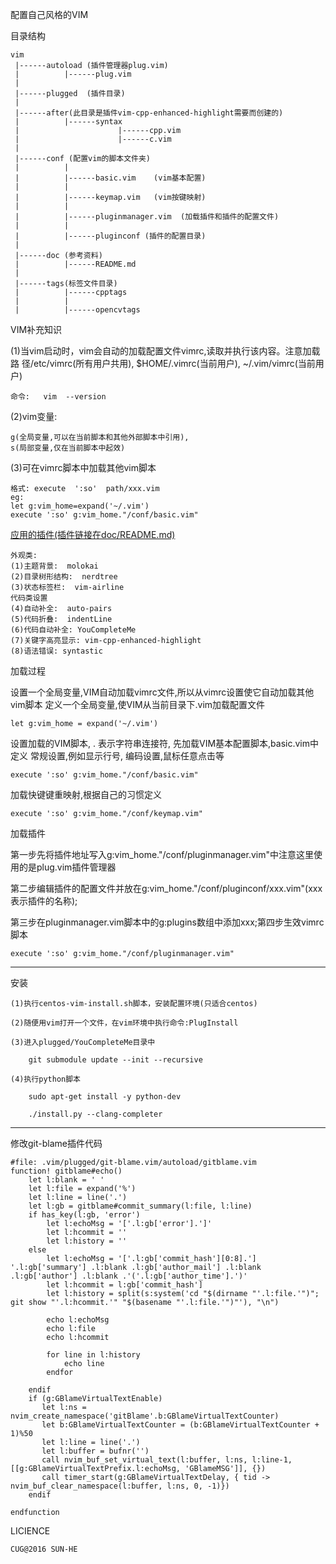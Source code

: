 配置自己风格的VIM


目录结构

	vim 
	 |------autoload (插件管理器plug.vim)
	 |		 	|------plug.vim
	 |
	 |------plugged  (插件目录)
	 |
	 |------after(此目录是插件vim-cpp-enhanced-highlight需要而创建的)
	 |		  	|------syntax
	 |			 			|------cpp.vim
	 |						|------c.vim
	 |
	 |------conf (配置vim的脚本文件夹)
	 |			|
	 |			|------basic.vim	(vim基本配置)
	 |			|
	 |			|------keymap.vim	(vim按键映射)
	 |			|
	 |			|------pluginmanager.vim  (加载插件和插件的配置文件)
	 |			|
	 |			|------pluginconf (插件的配置目录)
	 |
	 |------doc	(参考资料)
	 |			|------README.md
	 |
	 |------tags(标签文件目录)
	 |			|------cpptags
	 |			|
	 |			|------opencvtags


VIM补充知识

(1)当vim启动时，vim会自动的加载配置文件vimrc,读取并执行该内容。注意加载路		径/etc/vimrc(所有用户共用), $HOME/.vimrc(当前用户), ~/.vim/vimrc(当前用户)

	命令:   vim  --version


(2)vim变量: 

	g(全局变量,可以在当前脚本和其他外部脚本中引用), 
	s(局部变量,仅在当前脚本中起效)


(3)可在vimrc脚本中加载其他vim脚本

	格式: execute  ':so'  path/xxx.vim
	eg:
	let g:vim_home=expand('~/.vim')
	execute ':so' g:vim_home."/conf/basic.vim"


[应用的插件(插件链接在doc/README.md)](https://github.com/advancevillage/vim/tree/master/doc)

	外观类:
	(1)主题背景:  molokai
	(2)目录树形结构:  nerdtree
	(3)状态标签栏:  vim-airline
	代码类设置
	(4)自动补全:  auto-pairs
	(5)代码折叠:  indentLine
	(6)代码自动补全: YouCompleteMe
	(7)关键字高亮显示: vim-cpp-enhanced-highlight
	(8)语法错误: syntastic

加载过程

设置一个全局变量,VIM自动加载vimrc文件,所以从vimrc设置使它自动加载其他vim脚本
定义一个全局变量,使VIM从当前目录下.vim加载配置文件

	let g:vim_home = expand('~/.vim')

设置加载的VIM脚本, . 表示字符串连接符, 先加载VIM基本配置脚本,basic.vim中定义
常规设置,例如显示行号, 编码设置,鼠标任意点击等

	execute ':so' g:vim_home."/conf/basic.vim"

加载快键键重映射,根据自己的习惯定义

	execute ':so' g:vim_home."/conf/keymap.vim"
加载插件

第一步先将插件地址写入g:vim_home."/conf/pluginmanager.vim"中注意这里使用的是plug.vim插件管理器

第二步编辑插件的配置文件并放在g:vim_home."/conf/pluginconf/xxx.vim"(xxx表示插件的名称);

第三步在pluginmanager.vim脚本中的g:plugins数组中添加xxx;第四步生效vimrc脚本

	execute ':so' g:vim_home."/conf/pluginmanager.vim"

---

安装

    (1)执行centos-vim-install.sh脚本，安装配置环境(只适合centos)

    (2)随便用vim打开一个文件，在vim环境中执行命令:PlugInstall

    (3)进入plugged/YouCompleteMe目录中

        git submodule update --init --recursive

    (4)执行python脚本

        sudo apt-get install -y python-dev

        ./install.py --clang-completer



---

修改git-blame插件代码
```
#file: .vim/plugged/git-blame.vim/autoload/gitblame.vim
function! gitblame#echo()
    let l:blank = ' '
    let l:file = expand('%')
    let l:line = line('.')
    let l:gb = gitblame#commit_summary(l:file, l:line)
    if has_key(l:gb, 'error')
        let l:echoMsg = '['.l:gb['error'].']'
        let l:hcommit = ''
        let l:history = ''
    else
        let l:echoMsg = '['.l:gb['commit_hash'][0:8].'] '.l:gb['summary'] .l:blank .l:gb['author_mail'] .l:blank .l:gb['author'] .l:blank .'('.l:gb['author_time'].')'
        let l:hcommit = l:gb['commit_hash']
        let l:history = split(s:system('cd "$(dirname "'.l:file.'")"; git show "'.l:hcommit.'" "$(basename "'.l:file.'")"'), "\n")

        echo l:echoMsg
        echo l:file
        echo l:hcommit

        for line in l:history
            echo line
        endfor

    endif
    if (g:GBlameVirtualTextEnable)
       let l:ns = nvim_create_namespace('gitBlame'.b:GBlameVirtualTextCounter)
       let b:GBlameVirtualTextCounter = (b:GBlameVirtualTextCounter + 1)%50
       let l:line = line('.')
       let l:buffer = bufnr('')
       call nvim_buf_set_virtual_text(l:buffer, l:ns, l:line-1, [[g:GBlameVirtualTextPrefix.l:echoMsg, 'GBlameMSG']], {})
       call timer_start(g:GBlameVirtualTextDelay, { tid -> nvim_buf_clear_namespace(l:buffer, l:ns, 0, -1)})
    endif

endfunction
```


LICIENCE

    CUG@2016 SUN-HE
